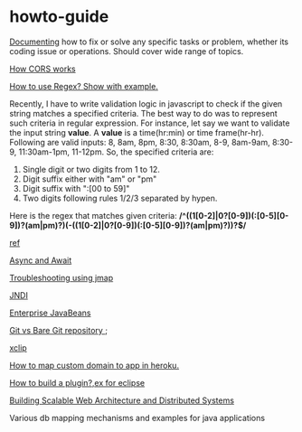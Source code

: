 # howto-guide

[Documenting](https://github.com/bhochhi/howto-guide/wiki) how to fix or solve any specific tasks or problem, whether its coding issue or operations. Should cover wide range of topics.

[How CORS works](http://www.html5rocks.com/en/tutorials/cors/)

[How to use Regex? Show with example.]()

Recently, I have to write validation logic in javascript to check if the given string matches a specified criteria. The best way to do was to represent such criteria in regular expression. For instance, let say we want to validate the input string __value__. A __value__ is a time(hr:min) or time frame(hr-hr). Following are valid inputs: 8, 8am, 8pm, 8:30, 8:30am, 8-9, 8am-9am, 8:30-9, 11:30am-1pm, 11-12pm. So, the specified criteria are:
   1. Single digit or two digits from 1 to 12.
   2. Digit suffix either with "am" or "pm" 
   3. Digit suffix with ":[00 to 59]"
   4. Two digits following rules 1/2/3  separated by hypen.

Here is the regex that matches given criteria:  __/^((1[0-2]|0?[0-9])(:[0-5][0-9])?(am|pm)?)(-((1[0-2]|0?[0-9])(:[0-5][0-9])?(am|pm)?))?$/__
 
[ref](https://developer.mozilla.org/en-US/docs/Web/JavaScript/Guide/Regular_Expressions)

[Async and Await](https://github.com/bhochhi/howto-guide/wiki/Async-and-Await)

[Troubleshooting using jmap](https://github.com/bhochhi/howto-guide/wiki/Troubleshooting-using-jmap)

[JNDI](https://github.com/bhochhi/howto-guide/wiki/JNDI)

[Enterprise JavaBeans](https://github.com/bhochhi/howto-guide/wiki/Enterprise-JavaBeans)

[Git vs Bare Git repository ](http://www.saintsjd.com/2011/01/what-is-a-bare-git-repository/);

[xclip]()

[How to map custom domain to app in heroku.](https://github.com/bhochhi/howto-guide/wiki/JNDI)

[How to build a plugin?,ex for eclipse]()

[Building Scalable Web Architecture and Distributed Systems](http://www.drdobbs.com/web-development/building-scalable-web-architecture-and-d/240142422)

Various db mapping mechanisms and examples for java applications

